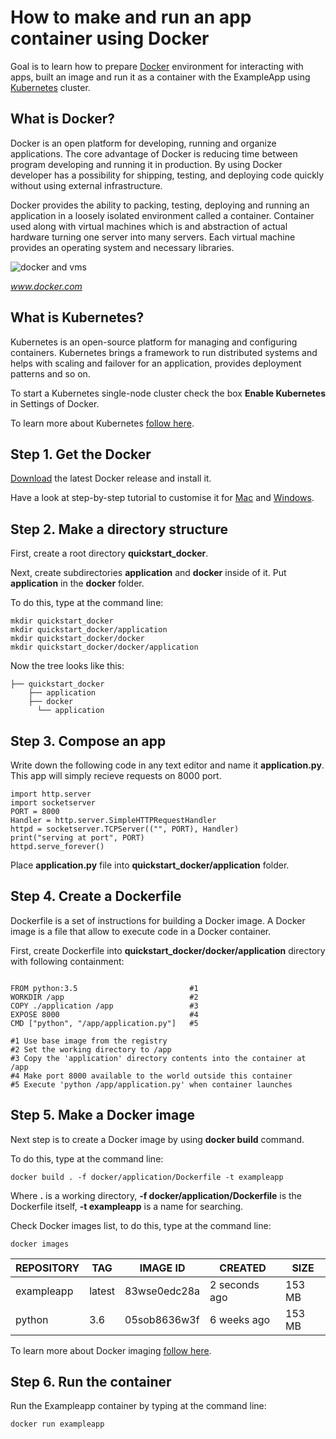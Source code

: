 # How to make and run an app container using Docker

Goal is to learn how to prepare [Docker](https://www.docker.com/) environment for interacting with apps, built an image and run it as a container with the ExampleApp using [Kubernetes](https://kubernetes.io) cluster. 

## What is Docker?

Docker is an open platform for developing, running and organize applications. The core advantage of Docker is reducing time between program developing and running it in production. By using Docker developer has a possibility for shipping, testing, and deploying code quickly without using external infrastructure.

Docker provides the ability to packing, testing, deploying and running an application in a loosely isolated environment called a container. Container used along with virtual machines which is and abstraction of actual hardware turning one server into many servers. Each virtual machine provides an operating system and necessary libraries.

![docker and vms](https://www.docker.com/sites/default/files/d8/2018-11/docker-containerized-and-vm-transparent-bg.png)

*www.docker.com*

## What is Kubernetes?

Kubernetes is an open-source platform for managing and configuring containers. Kubernetes brings a framework to run distributed systems and helps with scaling and failover for an application, provides deployment patterns and so on.

To start a Kubernetes single-node cluster check the box **Enable Kubernetes** in Settings of Docker.

To learn more about Kubernetes [follow here](https://kubernetes.io/docs/concepts/overview/what-is-kubernetes/).

## Step 1. Get the Docker

[Download](https://www.docker.com/products/docker-desktop) the latest Docker release and install it.

Have a look at step-by-step tutorial to customise it for [Mac](https://www.docker.com/docker-desktop/getting-started-for-mac) and [Windows](https://www.docker.com/docker-desktop/getting-started-for-windows).

## Step 2. Make a directory structure

First, create a root directory **quickstart_docker**. 

Next, create subdirectories **application** and **docker** inside of it. Put **application** in the **docker** folder. 

To do this, type at the command line:
```
mkdir quickstart_docker
mkdir quickstart_docker/application
mkdir quickstart_docker/docker
mkdir quickstart_docker/docker/application
```

Now the tree looks like this:
```
├── quickstart_docker
    ├── application
    ├── docker
      └── application
```

## Step 3. Compose an app

Write down the following code in any text editor and name it **application.py**. This app will simply recieve requests on 8000 port.

```
import http.server
import socketserver
PORT = 8000
Handler = http.server.SimpleHTTPRequestHandler
httpd = socketserver.TCPServer(("", PORT), Handler)
print("serving at port", PORT)
httpd.serve_forever()
```

Place **application.py** file into **quickstart_docker/application** folder.

## Step 4. Create a Dockerfile

Dockerfile is a set of instructions for building a Docker image. A Docker image is a file that allow to execute code in a Docker container. 

First, create Dockerfile into **quickstart_docker/docker/application** directory with following containment:

```

FROM python:3.5                         #1 
WORKDIR /app                            #2 
COPY ./application /app                 #3
EXPOSE 8000                             #4
CMD ["python", "/app/application.py"]   #5

#1 Use base image from the registry
#2 Set the working directory to /app
#3 Copy the 'application' directory contents into the container at /app
#4 Make port 8000 available to the world outside this container
#5 Execute 'python /app/application.py' when container launches

```

## Step 5. Make a Docker image

Next step is to create a Docker image by using **docker build** command.

To do this, type at the command line:

```
docker build . -f docker/application/Dockerfile -t exampleapp

```

Where **.** is a working directory, **-f docker/application/Dockerfile** is the Dockerfile itself,  **-t exampleapp** is a name for searching.

Check Docker images list, to do this, type at the command line:

```
docker images
```

| REPOSITORY | TAG    | IMAGE ID     | CREATED       | SIZE   |
|------------|--------|--------------|---------------|--------|
| exampleapp | latest | 83wse0edc28a | 2 seconds ago | 153 MB |
| python     | 3.6    | 05sob8636w3f | 6 weeks ago   | 153 MB |

To learn more about Docker imaging [follow here](https://docs.docker.com/engine/reference/builder/).

## Step 6. Run the container

Run the Exampleapp container by typing at the command line:

```
docker run exampleapp
```
